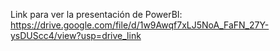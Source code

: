 Link para ver la presentación de PowerBI: https://drive.google.com/file/d/1w9Awqf7xLJ5NoA_FaFN_27Y-ysDUScc4/view?usp=drive_link